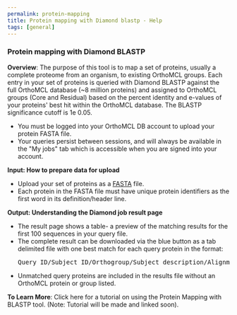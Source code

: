 ```yaml
---
permalink: protein-mapping
title: Protein mapping with Diamond blastp - Help
tags: [general]
---
```


<!-- no need for a title in this page -->

<div class="static-content">
  <h3>Protein mapping with Diamond BLASTP</h3>

  <p><b>Overview</b>: The purpose of this tool is to map a set of proteins, usually a complete proteome from an organism, to existing OrthoMCL groups. Each entry in your set of proteins is queried with Diamond BLASTP against the full OrthoMCL database (~8 million proteins) and assigned to OrthoMCL groups (Core and Residual) based on the percent identity and e-values of your proteins' best hit within the OrthoMCL database. The BLASTP significance cutoff is 1e 0.05. 
  <ul>
  <li>You must be logged into your OrthoMCL DB account to upload your protein FASTA file.</li>
  <li>Your queries persist between sessions, and will always be available in the "My jobs" tab which is accessible when you are signed into your account.</li>
  </ul>
  </p>

  <p><b>Input: How to prepare data for upload</b>
  <ul>
  <li>Upload your set of proteins as a <a href="https://zhanggroup.org/FASTA/#:~:text=What%20is%20FASTA%20format%3F,by%20lines%20of%20sequence%20data">FASTA</a> file.</li>
  <li>Each protein in the FASTA file must have unique protein identifiers as the first word in its definition/header line.</li>
  </ul>
  </p>

  <p><b>Output: Understanding the Diamond job result page</b>
  <ul>
  <li>The result page shows a table- a preview of the matching results for the first 100 sequences in your query file.</li>
  <li>The complete result can be downloaded via the blue button as a tab delimited file with one best match for each query protein in the format:
    <pre>Query_ID/Subject_ID/Orthogroup/Subject_description/Alignment_length/Percent_identity/e-value</pre>
  </li>
  <li>Unmatched query proteins are included in the results file without an OrthoMCL protein or group listed.</li>
  </ul>
  </p>

  <p> <b>To Learn More</b>: Click here for a tutorial on using the Protein Mapping with BLASTP tool. (Note: Tutorial will be made and linked soon).
  </p>
</div>
